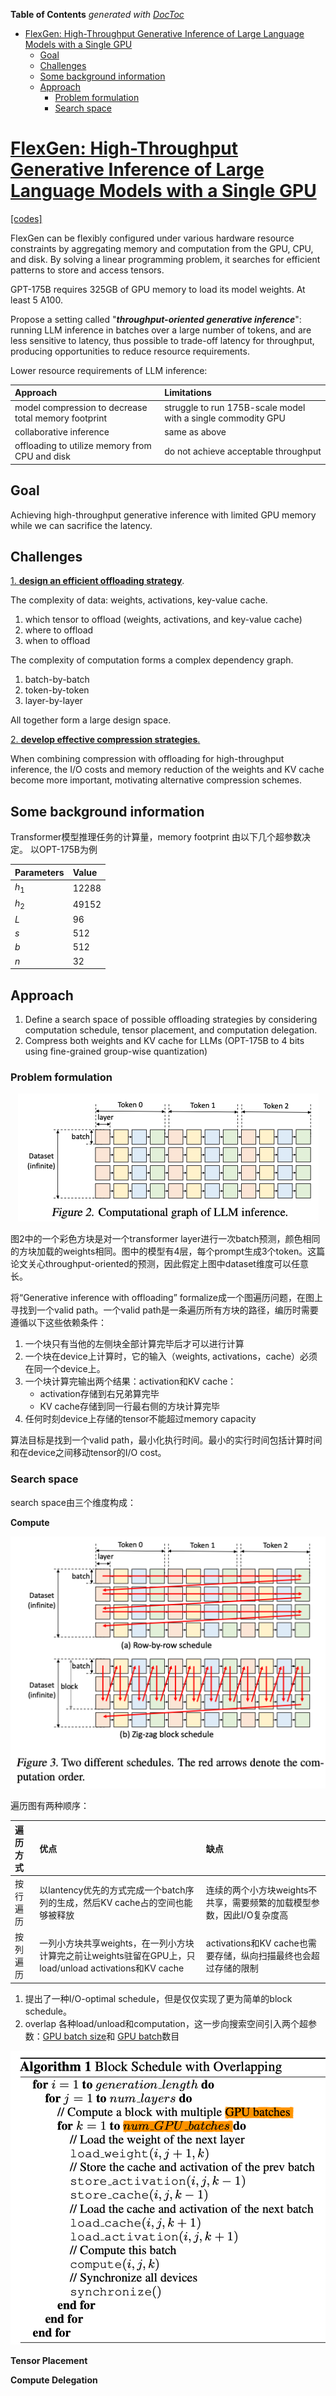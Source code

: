 <!-- START doctoc generated TOC please keep comment here to allow auto update -->
<!-- DON'T EDIT THIS SECTION, INSTEAD RE-RUN doctoc TO UPDATE -->
**Table of Contents**  *generated with [DocToc](https://github.com/thlorenz/doctoc)*

- [FlexGen: High-Throughput Generative Inference of Large Language Models with a Single GPU](#flexgen-high-throughput-generative-inference-of-large-language-models-with-a-single-gpu)
  - [Goal](#goal)
  - [Challenges](#challenges)
  - [Some background information](#some-background-information)
  - [Approach](#approach)
    - [Problem formulation](#problem-formulation)
    - [Search space](#search-space)

<!-- END doctoc generated TOC please keep comment here to allow auto update -->


# [FlexGen: High-Throughput Generative Inference of Large Language Models with a Single GPU](https://arxiv.org/pdf/2303.06865.pdf)

[[codes]](https://github.com/FMInference/FlexGen)

FlexGen can be flexibly configured under various hardware resource constraints by aggregating memory and computation from the GPU, CPU, and disk. By
solving a linear programming problem, it searches for efficient patterns to store and access tensors.

GPT-175B requires 325GB of GPU memory to load its model weights. At least 5 A100.

Propose a setting called "***throughput-oriented generative inference***": running LLM inference in batches over a large number of tokens, and are less sensitive to latency,
thus possible to trade-off latency for throughput, producing opportunities to reduce resource requirements.

Lower resource requirements of LLM inference:

|Approach|Limitations|
|:--|:--|
|model compression to decrease total memory footprint|struggle to run 175B-scale model with a single commodity GPU|
|collaborative inference|same as above|
|offloading to utilize memory from CPU and disk|do not achieve acceptable throughput|

## Goal

Achieving high-throughput generative inference with limited GPU memory while we can sacrifice the latency.

## Challenges


<ins>1. **design an efficient offloading strategy**</ins>.

The complexity of data: weights, activations, key-value cache.

1. which tensor to offload (weights, activations, and key-value cache)
1. where to offload
1. when to offload

The complexity of computation forms a complex dependency graph.
1. batch-by-batch
1. token-by-token
1. layer-by-layer

All together form a large design space.

<ins>2. **develop effective compression strategies**.</ins>

When combining compression with offloading for high-throughput inference, the I/O costs and memory reduction of the weights and KV cache become more important,
motivating alternative compression schemes.

## Some background information

Transformer模型推理任务的计算量，memory footprint 由以下几个超参数决定。
以OPT-175B为例

|Parameters|Value|
|:--|:--|
|$h_1$|12288|
|$h_2$|49152|
|$L$|96|
|$s$|512|
|$b$|512|
|$n$|32|

## Approach

1. Define a search space of possible offloading strategies by considering computation schedule, tensor placement, and computation delegation.
1. Compress both weights and KV cache for LLMs (OPT-175B to 4 bits using fine-grained group-wise quantization)
### Problem formulation

<p align="center">
<img src="figures/computeation-graph-of-llm-inference.png">
</p>

图2中的一个彩色方块是对一个transformer layer进行一次batch预测，颜色相同的方块加载的weights相同。图中的模型有4层，每个prompt生成3个token。这篇论文关心throughput-oriented的预测，因此假定上图中dataset维度可以任意长。

将“Generative inference with offloading” formalize成一个图遍历问题，在图上寻找到一个valid path。一个valid path是一条遍历所有方块的路径，编历时需要遵循以下这些依赖条件：
1. 一个块只有当他的左侧块全部计算完毕后才可以进行计算
1. 一个块在device上计算时，它的输入（weights, activations，cache）必须在同一个device上。
1. 一个块计算完输出两个结果：activation和KV cache：
    - activation存储到右兄弟算完毕
    - KV cache存储到同一行最右侧的方块计算完毕
1. 任何时刻device上存储的tensor不能超过memory capacity

算法目标是找到一个valid path，最小化执行时间。最小的实行时间包括计算时间和在device之间移动tensor的I/O cost。

### Search space

search space由三个维度构成：

**Compute**

<p align="center">
<img src="figures/two-different-schedules.png">
</p>

遍历图有两种顺序：

|遍历方式|优点|缺点|
|:--|:--|:--|
|按行遍历|以lantency优先的方式完成一个batch序列的生成，然后KV cache占的空间也能够被释放|连续的两个小方块weights不共享，需要频繁的加载模型参数，因此I/O复杂度高|
|按列遍历|一列小方块共享weights，在一列小方块计算完之前让weights驻留在GPU上，只load/unload activations和KV cache|activations和KV cache也需要存储，纵向扫描最终也会超过存储的限制|

1. 提出了一种I/O-optimal schedule，但是仅仅实现了更为简单的block schedule。
1. overlap 各种load/unload和computation，这一步向搜索空间引入两个超参数：<ins>GPU batch size</ins>和 <ins>GPU batch</ins>数目

<p align="center">
<img src="figures/block-schedule-with-overlap.png">
</p>

**Tensor Placement**


**Compute Delegation**